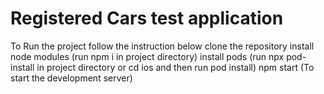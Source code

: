 # Registered Cars test application

To Run the project follow the instruction below
clone the repository
install node modules (run npm i in project directory)
install pods (run npx pod-install in project directory or cd ios and then run pod install)
npm start (To start the development server)
